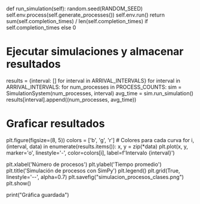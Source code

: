 def run_simulation(self):
        random.seed(RANDOM_SEED)
        self.env.process(self.generate_processes())
        self.env.run()
        return sum(self.completion_times) / len(self.completion_times) if self.completion_times else 0


# Ejecutar simulaciones y almacenar resultados
results = {interval: [] for interval in ARRIVAL_INTERVALS}
for interval in ARRIVAL_INTERVALS:
    for num_processes in PROCESS_COUNTS:
        sim = SimulationSystem(num_processes, interval)
        avg_time = sim.run_simulation()
        results[interval].append((num_processes, avg_time))

# Graficar resultados
plt.figure(figsize=(8, 5))
colors = ['b', 'g', 'r']  # Colores para cada curva
for i, (interval, data) in enumerate(results.items()):
    x, y = zip(*data)
    plt.plot(x, y, marker='o', linestyle='-', color=colors[i], label=f'Intervalo {interval}')

plt.xlabel('Número de procesos')
plt.ylabel('Tiempo promedio')
plt.title('Simulación de procesos con SimPy')
plt.legend()
plt.grid(True, linestyle='--', alpha=0.7)
plt.savefig("simulacion_procesos_clases.png")
plt.show()

print("Gráfica guardada")
